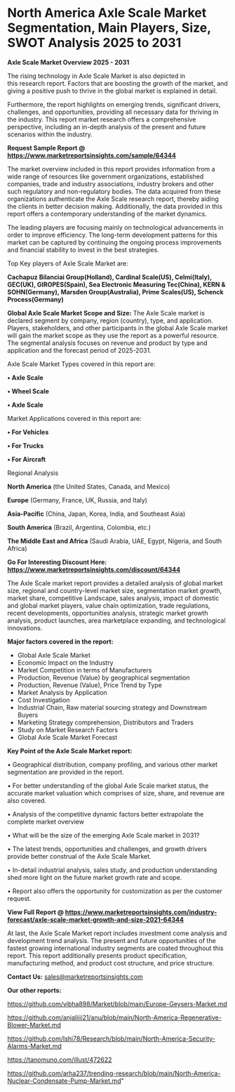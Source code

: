 # North America Axle Scale Market Segmentation, Main Players, Size, SWOT Analysis 2025 to 2031

<Strong> Axle Scale Market Overview 2025 - 2031</strong>

The rising technology in Axle Scale Market is also depicted in this research report. Factors that are boosting the growth of the market, and giving a positive push to thrive in the global market is explained in detail.

Furthermore, the report highlights on emerging trends, significant drivers, challenges, and opportunities, providing all necessary data for thriving in the industry. This report market research offers a comprehensive perspective, including an in-depth analysis of the present and future scenarios within the industry.

<strong>Request Sample Report @ <a href=https://www.marketreportsinsights.com/sample/64344>https://www.marketreportsinsights.com/sample/64344</a></strong>

The market overview included in this report provides information from a wide range of resources like government organizations, established companies, trade and industry associations, industry brokers and other such regulatory and non-regulatory bodies. The data acquired from these organizations authenticate the Axle Scale research report, thereby aiding the clients in better decision making. Additionally, the data provided in this report offers a contemporary understanding of the market dynamics.

The leading players are focusing mainly on technological advancements in order to improve efficiency. The long-term development patterns for this market can be captured by continuing the ongoing process improvements and financial stability to invest in the best strategies.

Top Key players of Axle Scale Market are:

<strong>Cachapuz Bilanciai Group(Holland), Cardinal Scale(US), Celmi(Italy), GEC(UK), GIROPES(Spain), Sea Electronic Measuring Tec(China), KERN & SOHN(Germany), Marsden Group(Australia), Prime Scales(US), Schenck Process(Germany)</strong>

<strong><b>Global Axle Scale Market Scope and Size:</b></strong>
The Axle Scale market is declared segment by company, region (country), type, and application. Players, stakeholders, and other participants in the global Axle Scale market will gain the market scope as they use the report as a powerful resource. The segmental analysis focuses on revenue and product by type and application and the forecast period of 2025-2031.

Axle Scale Market Types covered in this report are:

<strong>• Axle Scale

• Wheel Scale

• Axle Scale</strong>

Market Applications covered in this report are:

<strong>• For Vehicles

• For Trucks

• For Aircraft</strong> 

Regional Analysis

<strong>North America</strong> (the United States, Canada, and Mexico)

<strong>Europe</strong> (Germany, France, UK, Russia, and Italy)

<strong>Asia-Pacific</strong> (China, Japan, Korea, India, and Southeast Asia)

<strong>South America</strong> (Brazil, Argentina, Colombia, etc.)

<strong>The Middle East and Africa</strong> (Saudi Arabia, UAE, Egypt, Nigeria, and South Africa)

<strong>Go For Interesting Discount Here: <a href=https://www.marketreportsinsights.com/discount/64344>https://www.marketreportsinsights.com/discount/64344</a></strong>

The Axle Scale market report provides a detailed analysis of global market size, regional and country-level market size, segmentation market growth, market share, competitive Landscape, sales analysis, impact of domestic and global market players, value chain optimization, trade regulations, recent developments, opportunities analysis, strategic market growth analysis, product launches, area marketplace expanding, and technological innovations.

<strong><b>Major factors covered in the report:</b></strong>
<ul>
  <li>Global Axle Scale Market </li>
  <li>Economic Impact on the Industry</li>
  <li>Market Competition in terms of Manufacturers</li>
  <li>Production, Revenue (Value) by geographical segmentation</li>
  <li>Production, Revenue (Value), Price Trend by Type</li>
  <li>Market Analysis by Application</li>
  <li>Cost Investigation</li>
  <li>Industrial Chain, Raw material sourcing strategy and Downstream Buyers</li>
  <li>Marketing Strategy comprehension, Distributors and Traders</li>
  <li>Study on Market Research Factors</li>
  <li>Global Axle Scale Market Forecast</li>
</ul>

<strong><b>Key Point of the Axle Scale Market report:</b></strong>

• Geographical distribution, company profiling, and various other market segmentation are provided in the report.

• For better understanding of the global Axle Scale market status, the accurate market valuation which comprises of size, share, and revenue are also covered.

• Analysis of the competitive dynamic factors better extrapolate the complete market overview

• What will be the size of the emerging Axle Scale market in 2031?

• The latest trends, opportunities and challenges, and growth drivers provide better construal of the Axle Scale Market.

• In-detail industrial analysis, sales study, and production understanding shed more light on the future market growth rate and scope.

• Report also offers the opportunity for customization as per the customer request.

<strong><b>View Full Report @ <a href=https://www.marketreportsinsights.com/industry-forecast/axle-scale-market-growth-and-size-2021-64344>https://www.marketreportsinsights.com/industry-forecast/axle-scale-market-growth-and-size-2021-64344</a></b></strong>


At last, the Axle Scale Market report includes investment come analysis and development trend analysis. The present and future opportunities of the fastest growing international industry segments are coated throughout this report. This report additionally presents product specification, manufacturing method, and product cost structure, and price structure.

<strong>Contact Us:</strong>
sales@marketreportsinsights.com

<strong>Our other reports:</strong>

<a href=https://github.com/vibha898/Market/blob/main/Europe-Geysers-Market.md>https://github.com/vibha898/Market/blob/main/Europe-Geysers-Market.md</a>

<a href=https://github.com/anjaliiii21/anu/blob/main/North-America-Regenerative-Blower-Market.md>https://github.com/anjaliiii21/anu/blob/main/North-America-Regenerative-Blower-Market.md</a>

<a href=https://github.com/Ishi78/Research/blob/main/North-America-Security-Alarms-Market.md>https://github.com/Ishi78/Research/blob/main/North-America-Security-Alarms-Market.md</a>

<a href=https://tanomuno.com/illust/472622>https://tanomuno.com/illust/472622</a>

<a href=https://github.com/arha237/trending-research/blob/main/North-America-Nuclear-Condensate-Pump-Market.md>https://github.com/arha237/trending-research/blob/main/North-America-Nuclear-Condensate-Pump-Market.md</a>"
